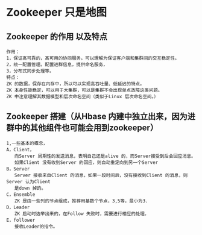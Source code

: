 # Zookeeper 只是地图
## Zookeeper 的作用 以及特点
```
作用：
1，保证高可靠的，高可用的协同服务。可以理解为保证客户端和集群间的交互稳定性。
2，统一配置管理。配置进群信息，提供命名服务，
3，分布式同步处理等。
特点：
ZK 的数据，保存在内存中，所以可以实现高吞吐量、低延迟的特点。
ZK 本身性能稳定，可以用于大集群，可以是集群不会出现单点故障这类问题。
ZK 中注意理解其数据模型和层次命名空间（类似于Linux 层次命名空间。）
```

## Zookeeper 搭建（从Hbase 内建中独立出来，因为进群中的其他组件也可能会用到zookeeper）
```
1,一些基本的概念，
A，Client，
   向Server 周期性的发送消息，表明自己还是alive 的，而Server接受到后会回应消息。
   如果Client 没有收到Server 的回应，则自动重定向到另一个Server   
B，Server
   Server 接收来自Client 的消息，如果一段时间后，没有接收到Client 的消息，则Server 认为Client 
   是down 掉的。
C，Ensemble
   ZK 是由一些列的节点组成，推荐用基数个节点，3,5等，最小为3.
D，Leader
   ZK 启动时选举出来的，在Follow 失败时，需要进行相应的处理。
E，follower
   接收Leader的指令。
```
